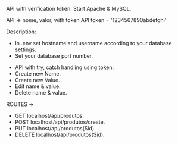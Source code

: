 API with verification token.
Start Apache & MySQL.

API -> nome, valor, with token
API token = '1234567890abdefghi'

Description: 
- In .env set hostname and username according to your database settings.
- Set your database port number.
* API with try, catch handling using token.
* Create new Name.
* Create new Value.
* Edit name & value.
* Delete name & value.

ROUTES ->
* GET localhost/api/produtos.
* POST localhost/api/produtos/create.
* PUT localhost/api/produtos($id).
* DELETE localhost/api/produtos($id).
